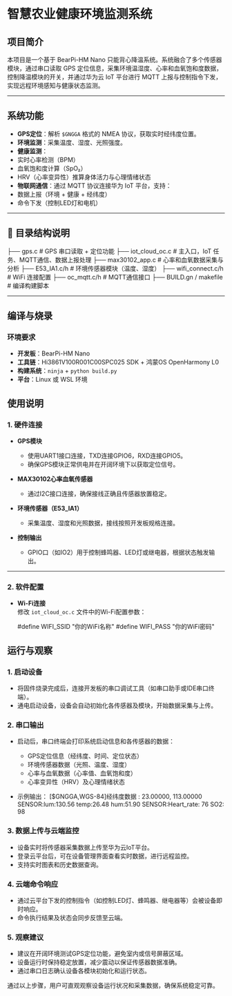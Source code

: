# 智慧农业健康环境监测系统

##  项目简介

本项目是一个基于 BearPi-HM Nano 只能背心降温系统。系统融合了多个传感器模块，通过串口读取 GPS 定位信息，采集环境温湿度、心率和血氧饱和度数据，控制降温模块的开关，并通过华为云 IoT 平台进行 MQTT 上报与控制指令下发，实现远程环境感知与健康状态监测。

---

##  系统功能

-  **GPS定位**：解析 `$GNGGA` 格式的 NMEA 协议，获取实时经纬度位置。
-  **环境监测**：采集温度、湿度、光照强度。
-  **健康监测**：
- 实时心率检测（BPM）
- 血氧饱和度计算（SpO₂）
- HRV（心率变异性）推算身体活力与心理情绪状态
-  **物联网通信**：通过 MQTT 协议连接华为 IoT 平台，支持：
- 数据上报（环境 + 健康 + 经纬度）
- 命令下发（控制LED灯和电机）

---

## 📂 目录结构说明
├── gps.c # GPS 串口读取 + 定位功能
├── iot_cloud_oc.c # 主入口，IoT 任务、MQTT通信、数据上报处理
├── max30102_app.c # 心率和血氧数据采集与分析
├── E53_IA1.c/h # 环境传感器模块（温度、湿度）
├── wifi_connect.c/h # WiFi 连接配置
├── oc_mqtt.c/h # MQTT通信接口
├── BUILD.gn / makefile # 编译构建脚本


---

##  编译与烧录

### 环境要求

-  **开发板**：BearPi-HM Nano
-  **工具链**：Hi3861V100R001C00SPC025 SDK + 鸿蒙OS OpenHarmony L0
-  **构建系统**：`ninja` + `python build.py`
-  **平台**：Linux 或 WSL 环境

## 使用说明

### 1. 硬件连接

- **GPS模块**  
  - 使用UART1接口连接，TXD连接GPIO6，RXD连接GPIO5。  
  - 确保GPS模块正常供电并在开阔环境下以获取定位信号。

- **MAX30102心率血氧传感器**  
  - 通过I2C接口连接，确保接线正确且传感器放置稳定。

- **环境传感器（E53_IA1）**  
  - 采集温度、湿度和光照数据，接线按照开发板规格连接。

- **控制输出**  
  - GPIO口（如IO2）用于控制蜂鸣器、LED灯或继电器，根据状态触发输出。

---

### 2. 软件配置

- **Wi-Fi连接**  
  修改 `iot_cloud_oc.c` 文件中的Wi-Fi配置参数：

  #define WIFI_SSID "你的WiFi名称"
  #define WIFI_PASS "你的WiFi密码"

## 运行与观察

### 1. 启动设备

- 将固件烧录完成后，连接开发板的串口调试工具（如串口助手或IDE串口终端）。  
- 通电启动设备，设备会自动初始化各传感器及模块，开始数据采集与上传。

### 2. 串口输出

- 启动后，串口终端会打印系统启动信息和各传感器的数据：  
  - GPS定位信息（经纬度、时间、定位状态）  
  - 环境传感器数据（光照、温度、湿度）  
  - 心率与血氧数据（心率值、血氧饱和度）  
  - 心率变异性（HRV）及心理情绪状态

- 示例输出：
[$GNGGA,WGS-84]经纬度数据 : 23.00000, 113.00000
SENSOR:lum:130.56 temp:26.48 hum:51.90
SENSOR:Heart_rate: 76
SO2: 98


### 3. 数据上传与云端监控

- 设备实时将传感器采集数据上传至华为云IoT平台。  
- 登录云平台后，可在设备管理界面查看实时数据，进行远程监控。  
- 支持实时图表和历史数据查询。

### 4. 云端命令响应

- 通过云平台下发的控制指令（如控制LED灯、蜂鸣器、继电器等）会被设备即时响应。  
- 命令执行结果及状态会同步反馈至云端。

### 5. 观察建议

- 建议在开阔环境测试GPS定位功能，避免室内或信号屏蔽区域。  
- 设备运行时保持稳定放置，减少震动以保证传感器数据准确。  
- 通过串口日志确认设备各模块初始化和运行状态。


通过以上步骤，用户可直观观察设备运行状况和采集数据，确保系统稳定可靠。


